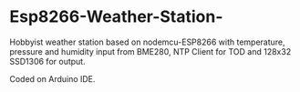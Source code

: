 # Esp8266-Weather-Station-

Hobbyist weather station based on nodemcu-ESP8266 with temperature, pressure and humidity input from BME280, NTP Client for TOD and 128x32 SSD1306 for output.

Coded on Arduino IDE.
